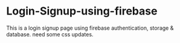 # Login-Signup-using-firebase
This is a login signup page using firebase authentication, storage & database. need some css updates. 
